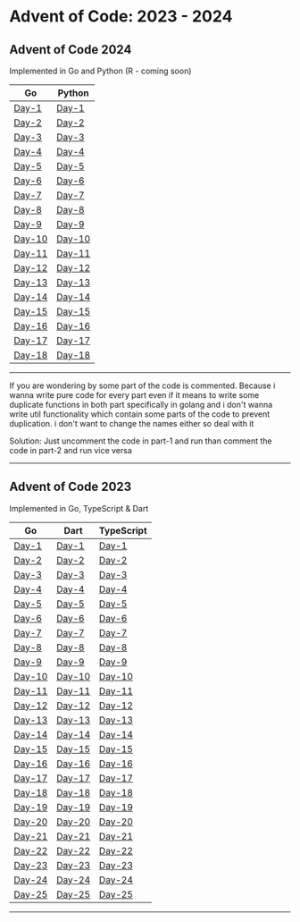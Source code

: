 # Advent of Code: 2023 - 2024

## Advent of Code 2024

Implemented in Go and Python (R - coming soon)

|**Go**|**Python**|
|------|----------|
|[Day-1](2024/Go/Day1)|[Day-1](2024/Python/Day1)|
|[Day-2](2024/Go/Day2)|[Day-2](2024/Python/Day2)|
|[Day-3](2024/Go/Day3)|[Day-3](2024/Python/Day3)|
|[Day-4](2024/Go/Day4)|[Day-4](2024/Python/Day4)|
|[Day-5](2024/Go/Day5)|[Day-5](2024/Python/Day5)|
|[Day-6](2024/Go/Day6)|[Day-6](2024/Python/Day6)|
|[Day-7](2024/Go/Day7)|[Day-7](2024/Python/Day7)|
|[Day-8](2024/Go/Day8)|[Day-8](2024/Python/Day8)|
|[Day-9](2024/Go/Day9)|[Day-9](2024/Python/Day9)|
|[Day-10](2024/Go/Day10)|[Day-10](2024/Python/Day10)|
|[Day-11](2024/Go/Day11)|[Day-11](2024/Python/Day11)|
|[Day-12](2024/Go/Day12)|[Day-12](2024/Python/Day12)|
|[Day-13](2024/Go/Day13)|[Day-13](2024/Python/Day13)|
|[Day-14](2024/Go/Day14)|[Day-14](2024/Python/Day14)|
|[Day-15](2024/Go/Day15)|[Day-15](2024/Python/Day15)|
|[Day-16](2024/Go/Day16)|[Day-16](2024/Python/Day16)|
|[Day-17](2024/Go/Day17)|[Day-17](2024/Python/Day17)|
|[Day-18](2024/Go/Day18)|[Day-18](2024/Python/Day18)|

---
If you are wondering by some part of the code is commented. Because i wanna write  pure code for every part even if it means to write some duplicate functions in both part specifically in golang and i don't wanna write util functionality which contain some parts of the code to prevent duplication. i don't want to change the names either so deal with it

Solution: Just uncomment the code in part-1 and run than comment the code in part-2 and run vice versa

---

## Advent of Code 2023

Implemented in Go, TypeScript & Dart

|**Go**|**Dart**|**TypeScript**|
|------|--------|--------------|
|[Day-1](2023/Go/Day1)|[Day-1](2023/Dart/Day1)|[Day-1](2023/TypeScript/Day1)|
|[Day-2](2023/Go/Day2)|[Day-2](2023/Dart/Day2)|[Day-2](2023/TypeScript/Day2)|
|[Day-3](2023/Go/Day3)|[Day-3](2023/Dart/Day3)|[Day-3](2023/TypeScript/Day3)|
|[Day-4](2023/Go/Day4)|[Day-4](2023/Dart/Day4)|[Day-4](2023/TypeScript/Day4)|
|[Day-5](2023/Go/Day5)|[Day-5](2023/Dart/Day5)|[Day-5](2023/TypeScript/Day5)|
|[Day-6](2023/Go/Day6)|[Day-6](2023/Dart/Day6)|[Day-6](2023/TypeScript/Day6)|
|[Day-7](2023/Go/Day7)|[Day-7](2023/Dart/Day7)|[Day-7](2023/TypeScript/Day7)|
|[Day-8](2023/Go/Day8)|[Day-8](2023/Dart/Day8)|[Day-8](2023/TypeScript/Day8)|
|[Day-9](2023/Go/Day9)|[Day-9](2023/Dart/Day9)|[Day-9](2023/TypeScript/Day9)|
|[Day-10](2023/Go/Day10)|[Day-10](2023/Dart/Day10)|[Day-10](2023/TypeScript/Day10)|
|[Day-11](2023/Go/Day11)|[Day-11](2023/Dart/Day11)|[Day-11](2023/TypeScript/Day11)|
|[Day-12](2023/Go/Day12)|[Day-12](2023/Dart/Day12)|[Day-12](2023/TypeScript/Day12)|
|[Day-13](2023/Go/Day13)|[Day-13](2023/Dart/Day13)|[Day-13](2023/TypeScript/Day13)|
|[Day-14](2023/Go/Day14)|[Day-14](2023/Dart/Day14)|[Day-14](2023/TypeScript/Day14)|
|[Day-15](2023/Go/Day15)|[Day-15](2023/Dart/Day15)|[Day-15](2023/TypeScript/Day15)|
|[Day-16](2023/Go/Day16)|[Day-16](2023/Dart/Day16)|[Day-16](2023/TypeScript/Day16)|
|[Day-17](2023/Go/Day17)|[Day-17](2023/Dart/Day17)|[Day-17](2023/TypeScript/Day17)|
|[Day-18](2023/Go/Day18)|[Day-18](2023/Dart/Day18)|[Day-18](2023/TypeScript/Day18)|
|[Day-19](2023/Go/Day19)|[Day-19](2023/Dart/Day19)|[Day-19](2023/TypeScript/Day19)|
|[Day-20](2023/Go/Day20)|[Day-20](2023/Dart/Day20)|[Day-20](2023/TypeScript/Day20)|
|[Day-21](2023/Go/Day21)|[Day-21](2023/Dart/Day21)|[Day-21](2023/TypeScript/Day21)|
|[Day-22](2023/Go/Day22)|[Day-22](2023/Dart/Day22)|[Day-22](2023/TypeScript/Day22)|
|[Day-23](2023/Go/Day23)|[Day-23](2023/Dart/Day23)|[Day-23](2023/TypeScript/Day23)|
|[Day-24](2023/Go/Day24)|[Day-24](2023/Dart/Day24)|[Day-24](2023/TypeScript/Day24)|
|[Day-25](2023/Go/Day25)|[Day-25](2023/Dart/Day25)|[Day-25](2023/TypeScript/Day25)|

---
